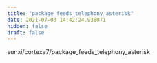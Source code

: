 ```yaml
---
title: "package_feeds_telephony_asterisk"
date: 2021-07-03 14:42:24.938071
hidden: false
draft: false
---
```


sunxi/cortexa7/package_feeds_telephony_asterisk

